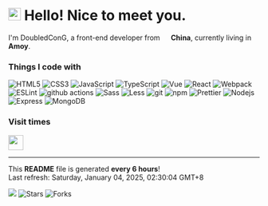 <h1>
    <img src="https://emojis.slackmojis.com/emojis/images/1660853767/60881/meow_attention.gif?1660853767" width="25"/> 
    Hello! Nice to meet you.
</h1>

<p>
    I'm DoubledConG, a front-end developer from 
    <img src="https://cdn-icons-png.flaticon.com/128/197/197375.png" width="14"/> 
    <b>China</b>, 
    currently living in <b>Amoy</b>.
</p>

<h3>Things I code with</h3>

<p>
    <img alt="HTML5" src="https://img.shields.io/badge/-HTML5-%23E44D27?style=flat-square&logo=html5&logoColor=ffffff"/>
    <img alt="CSS3" src="https://img.shields.io/badge/-CSS3-%231572B6?style=flat-square&logo=css3"/>
    <img alt="JavaScript" src="https://img.shields.io/badge/-JavaScript-F7DF1C?style=flat-square&logo=javascript&logoColor=white" />
    <img alt="TypeScript" src="https://img.shields.io/badge/-TypeScript-007ACC?style=flat-square&logo=typescript&logoColor=white" />
    <img alt="Vue" src="https://img.shields.io/badge/-Vue-%232c3e50?style=flat-square&logo=Vue.js"/>
    <img alt="React" src="https://img.shields.io/badge/-React-45b8d8?style=flat-square&logo=react&logoColor=white" />
    <img alt="Webpack" src="https://img.shields.io/badge/-Webpack-8DD6F9?style=flat-square&logo=webpack&logoColor=white" /> 
    <img alt="ESLint" src="https://img.shields.io/badge/-ESLint-%234B32C3?style=flat-square&logo=eslint" />
    <img alt="github actions" src="https://img.shields.io/badge/-Github_Actions-2088FF?style=flat-square&logo=github-actions&logoColor=white" />
    <img alt="Sass" src="https://img.shields.io/badge/-Sass-CC6699?style=flat-square&logo=sass&logoColor=white" />
    <img alt="Less" src="https://img.shields.io/badge/-Less-1D365D?style=flat-square&logo=less&logoColor=white" />
    <img alt="git" src="https://img.shields.io/badge/-Git-F05032?style=flat-square&logo=git&logoColor=white" />
    <img alt="npm" src="https://img.shields.io/badge/-NPM-CB3837?style=flat-square&logo=npm&logoColor=white" />
    <img alt="Prettier" src="https://img.shields.io/badge/-Prettier-F7B93E?style=flat-square&logo=prettier&logoColor=white" />
    <img alt="Nodejs" src="https://img.shields.io/badge/-Nodejs-43853d?style=flat-square&logo=Node.js&logoColor=white" />
    <img alt="Express" src="https://img.shields.io/badge/-Express-%231572B6?style=flat-square&logo=Express&logoColor=white" />
    <img alt="MongoDB" src="https://img.shields.io/badge/-MongoDB-13aa52?style=flat-square&logo=mongodb&logoColor=white" />
</p>

<h3>Visit times</h3>

<p>
    <img src="https://profile-counter.glitch.me/cccoding365/count.svg" height="30" />
</p>

------------

<p>
    This <b>README</b> file is generated <b>every 6 hours</b>!<br />
    Last refresh: Saturday, January 04, 2025, 02:30:04 GMT+8<br />
</p>

<p>
    <img src="https://github.com/cccoding365/cccoding365/workflows/README%20build/badge.svg" /> 
    <img alt="Stars" src="https://img.shields.io/github/stars/cccoding365/cccoding365?style=flat-square&labelColor=343b41"/> 
    <img alt="Forks" src="https://img.shields.io/github/forks/cccoding365/cccoding365?style=flat-square&labelColor=343b41"/>
</p>